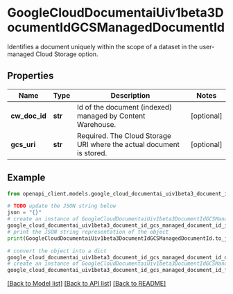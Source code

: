 # GoogleCloudDocumentaiUiv1beta3DocumentIdGCSManagedDocumentId

Identifies a document uniquely within the scope of a dataset in the user-managed Cloud Storage option.

## Properties

Name | Type | Description | Notes
------------ | ------------- | ------------- | -------------
**cw_doc_id** | **str** | Id of the document (indexed) managed by Content Warehouse. | [optional] 
**gcs_uri** | **str** | Required. The Cloud Storage URI where the actual document is stored. | [optional] 

## Example

```python
from openapi_client.models.google_cloud_documentai_uiv1beta3_document_id_gcs_managed_document_id import GoogleCloudDocumentaiUiv1beta3DocumentIdGCSManagedDocumentId

# TODO update the JSON string below
json = "{}"
# create an instance of GoogleCloudDocumentaiUiv1beta3DocumentIdGCSManagedDocumentId from a JSON string
google_cloud_documentai_uiv1beta3_document_id_gcs_managed_document_id_instance = GoogleCloudDocumentaiUiv1beta3DocumentIdGCSManagedDocumentId.from_json(json)
# print the JSON string representation of the object
print(GoogleCloudDocumentaiUiv1beta3DocumentIdGCSManagedDocumentId.to_json())

# convert the object into a dict
google_cloud_documentai_uiv1beta3_document_id_gcs_managed_document_id_dict = google_cloud_documentai_uiv1beta3_document_id_gcs_managed_document_id_instance.to_dict()
# create an instance of GoogleCloudDocumentaiUiv1beta3DocumentIdGCSManagedDocumentId from a dict
google_cloud_documentai_uiv1beta3_document_id_gcs_managed_document_id_from_dict = GoogleCloudDocumentaiUiv1beta3DocumentIdGCSManagedDocumentId.from_dict(google_cloud_documentai_uiv1beta3_document_id_gcs_managed_document_id_dict)
```
[[Back to Model list]](../README.md#documentation-for-models) [[Back to API list]](../README.md#documentation-for-api-endpoints) [[Back to README]](../README.md)


